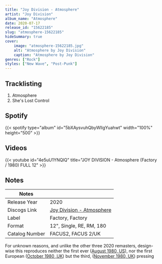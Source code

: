 ```yaml
---
title: "Joy Division - Atmosphere"
artist: "Joy Division"
album_name: "Atmosphere"
date: 2020-07-17
release_id: "15622185"
slug: "atmosphere-15622185"
hideSummary: true
cover:
    image: "atmosphere-15622185.jpg"
    alt: "Atmosphere by Joy Division"
    caption: "Atmosphere by Joy Division"
genres: ["Rock"]
styles: ["New Wave", "Post-Punk"]
---
```

## Tracklisting
1. Atmosphere
2. She's Lost Control
## Spotify
{{< spotify type="album" id="5bXAysvuhQbyWllgYuahwt" width="100%" height="500" >}}

## Videos
{{< youtube id="4e5uU1YNQlQ" title="JOY DIVISION - Atmosphere (Factory / 1980) FULL 12" >}}

## Notes
| Notes          |             |
| ---------------| ----------- |
| Release Year   | 2020 |
| Discogs Link   | [Joy Division - Atmosphere](https://www.discogs.com/release/15622185-Joy-Division-Atmosphere) |
| Label          | Factory, Factory |
| Format         | 12\", Single, RE, RM, 180 |
| Catalog Number | FACUS2, FACUS 2/UK |

For unknown reasons, and unlike the other three 2020 remasters, design-wise this reproduces neither the first ever ([August 1980, US](https://www.discogs.com/de/Joy-Division-Shes-Lost-Control-Atmosphere/release/387754)), nor the first European ([October 1980 ,UK](https://www.discogs.com/de/Joy-Division-Atmosphere/release/29007)) but the third, ([November 1980, UK](https://www.discogs.com/de/Joy-Division-Atmosphere/release/1763122)) pressing
